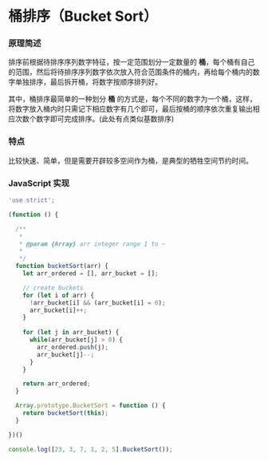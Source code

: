 # 桶排序（Bucket Sort）

### 原理简述

排序前根据待排序序列数字特征，按一定范围划分一定数量的 **桶**，每个桶有自己的范围，然后将待排序序列数字依次放入符合范围条件的桶内，再给每个桶内的数字单独排序，最后拆开桶，将数字按顺序排列好。

其中，桶排序最简单的一种划分 **桶** 的方式是，每个不同的数字为一个桶，这样，将数字放入桶内时只需记下相应数字有几个即可，最后按桶的顺序依次重复输出相应次数个数字即可完成排序。(此处有点类似基数排序)


### 特点

比较快速、简单，但是需要开辟较多空间作为桶，是典型的牺牲空间节约时间。


### JavaScript 实现

```js
'use strict';

(function () {

  /**
   * 
   * @param {Array} arr integer range 1 to ~
   * 
   */
  function bucketSort(arr) {
    let arr_ordered = [], arr_bucket = [];

    // create buckets
    for (let i of arr) {
      !arr_bucket[i] && (arr_bucket[i] = 0);
      arr_bucket[i]++;
    }
    
    for (let j in arr_bucket) {
      while(arr_bucket[j] > 0) {
        arr_ordered.push(j);
        arr_bucket[j]--;
      }
    }

    return arr_ordered;
  }

  Array.prototype.BucketSort = function () {
    return bucketSort(this);
  }

})()

console.log([23, 3, 7, 1, 2, 5].BucketSort());
```